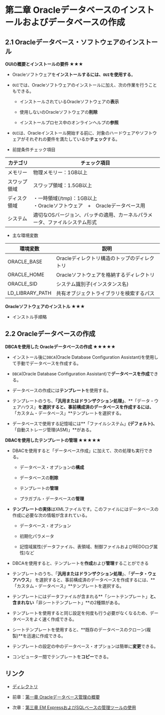 # 第二章 Oracleデータベースのインストールおよびデータベースの作成

## 2.1 Oracleデータベース・ソフトウェアのインストール

**OUIの概要とインストールの要件 ★★★**

+ Oracleソフトウェアを**インストールするには、```OUI```を使用する**。

+ ```OUI```では、Oracleソフトウェアのインストールに加え、次の作業を行うこともできる。

    + インストールされているOracleソフトウェアの**表示**

    + 使用しないのOracleソフトウェアの**削除**

    + インストールプロセス中のオンラインヘルプの**参照**

+ ```OUI```は、Oracleインストール開始する前に、対象のハードウェアやソフトウェアがそれぞれの要件を満たしているか**チェック**する。

+ 前提条件チェック項目

|カテゴリ |チェック項目 |
|---- |---- |
|メモリー |物理メモリー：1GB以上 |
|スワップ領域 |スワップ領域：1.5GB以上 |
|ディスク領域 |・一時領域(/tmp)：1GB以上<br>・Oracleソフトウェア　+　Oracleデータベース用 |
|システム |適切なOSバージョン、バッチの適用、カーネルパラメータ、ファイルシステム形式 |

+ 主な環境変数

|環境変数 |説明 |
|---- |---- |
|ORACLE_BASE |Oracleディレクトリ構造のトップのディレクトリ |
|ORACLE_HOME |Oracleソフトウェアを格納するディレクトリ |
|ORACLE_SID |システム識別子(インスタンス名) |
|LD_LIBRARY_PATH |共有オブジェクトライブラリを検索するパス |

**Oracleソフトウェアのインストル ★★★**

+ インストル手順略

## 2.2 Oracleデータベースの作成

**DBCAを使用した Oracleデータベースの作成 ★★★★★**

+ インストール後に```DBCA```(Oracle Database Configuration Assistant)を使用して手動でデータベースを作成する。

+ ```DBCA```(Oracle Database Configuration Assistant)で**データベースを作成**できる。

+ データベースの作成には**テンプレート**を使用する。

+ テンプレートのうち、**「汎用またはドランザクション処理」**、**「データ・ウェアハウス」**を選択すると、事前構成済のデータベースを作成するには、**「カスタム・データベース」**テンプレートを選択する。

+ データベースで使用する記憶域には**「ファイルシステム」**(デフォルト)、**「自動ストレージ管理(ASM)」**がある。

**DBACを使用したテンプレートの管理 ★★★★★**

+ DBACを使用すると「データベース作成」に加えて、次の処理も実行できる。

    + データベース・オプションの**構成**

    + データベースの**削除**

    + テンプレートの**管理**

    + プラガブル・データベースの**管理**

+ **テンプレートの実体**はXMLファイルです。このファイルにはデータベースの作成に必要な次の情報が含まれている。

    + データベース・オプション

    + 初期化パラメータ

    + 記憶域属性(データファイル、表領域、制御ファイルおよびREDOログ属性)など
    
+ DBCAを使用すると、テンプレートを**作成**および**管理**することができる

+ テンプレートのうち、「**汎用またはドランザクション処理**」、「**データ・ウェアハウス**」 を選択すると、事前構成済のデータベースを作成するには、**「カスタム・データベース」**テンプレートを選択する。

+ テンプレートにはデータファイルが含まれる**「シートテンプレート」**と、含まれない**「非シートテンプレート」**の2種類がある。

+ テンプレートを使用すると同じ設定を何度も行う必要がなくなるため、データベースをよく速く作成できる。

+ シートテンプレートを使用すると、**既存のデータベースのクローン(複製)**を迅速に作成できる。

+ テンプレートの設定の中のデータベース・オプションは簡単に**変更**できる。

+ コンピューター間でテンプレートを**コピー**できる。

## リンク

- [ディレクトリ](./../directory.md)

- 前章：[第一章 Oracleデータベース管理の概要](Chapter01.md)

- 次章：[第三章 EM ExpressおよびSQLベースの管理ツールの使用](Chapter03.md)
